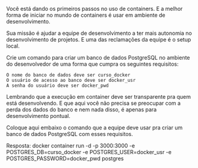 Você está dando os primeiros passos no uso de containers. E a melhor forma de iniciar no mundo de containers é usar em ambiente de desenvolvimento.

Sua missão é ajudar a equipe de desenvolvimento a ter mais autonomia no desenvolvimento de projetos. E uma das reclamações da equipe é o setup local.

Crie um comando para criar um banco de dados PostgreSQL no ambiente do desenvolvedor de uma forma que cumpra os seguintes requisitos:

    O nome do banco de dados deve ser curso_docker
    O usuário de acesso ao banco deve ser docker_usr
    A senha do usuário deve ser docker_pwd

Lembrando que a execução em container deve ser transparente pra quem está desenvolvendo. E que aqui você não precisa se preocupar com a perda dos dados do banco e nem nada disso, é apenas para desenvolvimento pontual.

Coloque aqui embaixo o comando que a equipe deve usar pra criar um banco de dados PostgreSQL com esses requisitos.

Resposta: docker container run -d -p 3000:3000 -e POSTGRES_DB=curso_docker -e POSTGRES_USER=docker_usr -e POSTGRES_PASSWORD=docker_pwd postgres
